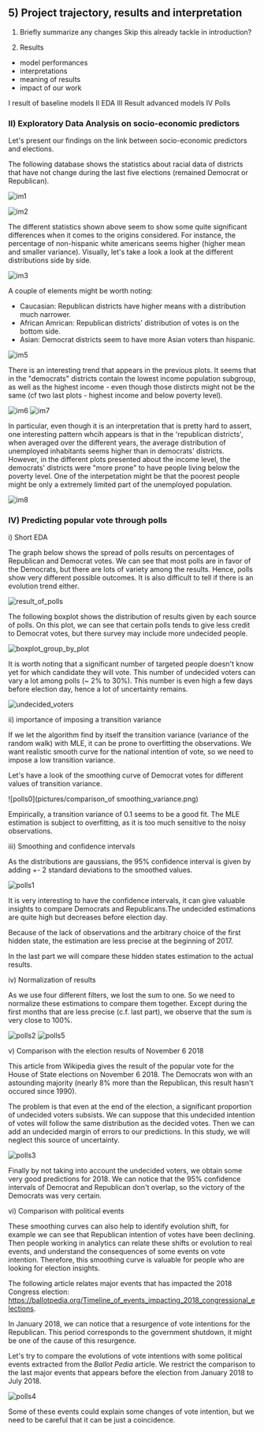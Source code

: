 ## 5) Project trajectory, results and interpretation

1) Briefly summarize any changes
Skip this already tackle in introduction?

2) Results
- model performances
- interpretations
- meaning of results
- impact of our work

I result of baseline models
II EDA
III Result advanced models
IV Polls



### II) Exploratory Data Analysis on socio-economic predictors

Let's present our findings on the link between socio-economic predictors and elections.

The following database shows the statistics about racial data of districts that have not change during the last five elections (remained Democrat or Republican).

![im1](pictures/All_democrat_statistics_race.png)

![im2](pictures/All_republican_statistics_race.png)

The different statistics shown above seem to show some quite significant differences when it comes to the origins considered. For instance, the percentage of non-hispanic white americans seems higher (higher mean and smaller variance). Visually, let's take a look a look at the different distributions side by side.

![im3](pictures/Boxplots_Race_EDA.png)

A couple of elements might be worth noting:
- Caucasian: Republican districts have higher means with a distribution much narrower.
- African Amrican: Republican districts' distribution of votes is on the bottom side.
- Asian: Democrat districts seem to have more Asian voters than hispanic.

![im5](pictures/Boxplots_Income_EDA.png)

There is an interesting trend that appears in the previous plots. It seems that in the "democrats" districts contain the lowest income population subgroup, as well as the highest income - even though those distircts might not be the same (cf two last plots - highest income and below poverty level).

![im6](pictures/Bars_age.png)
![im7](pictures/Bars_occupation.png)

In particular, even though it is an interpretation that is pretty hard to assert, one interesting pattern whcih appears is that in the 'republican districts', when averaged over the different years, the average distribution of unemployed inhabitants seems higher than in democrats' districts. However, in the different plots presented about the income level, the democrats' districts were "more prone" to have people living below the poverty level. One of the interpetation might be that the poorest people might be only a extremely limited part of the unemployed population.

![im8](pictures/Correlation)


### IV) Predicting popular vote through polls

i) Short EDA

The graph below shows the spread of polls results on percentages of Republican and Democrat votes. We can see that most polls are in favor of the Democrats, but there are lots of variety among the results. Hence, polls show very different possible outcomes. It is also difficult to tell if there is an evolution trend either.

![result_of_polls](pictures/result_of_polls.png)

The following boxplot shows the distribution of results given by each source of polls. On this plot, we can see that certain polls tends to give less credit to Democrat votes, but there survey may include more undecided people.

![boxplot_group_by_plot](pictures/boxplot_group_by_plot.png)

It is worth noting that a significant number of targeted people doesn't know yet for which candidate they will vote. This number of undecided voters can vary a lot among polls (~ 2% to 30%). This number is even high a few days before election day, hence a lot of uncertainty remains.

![undecided_voters](pictures/undecided_voters.png)

ii) importance of imposing a transition variance
        
If we let the algorithm find by itself the transition variance (variance of the random walk) with MLE, it can be prone to overfitting the observations. We want realistic smooth curve for the national intention of vote, so we need to impose a low transition variance.

Let's have a look of the smoothing curve of Democrat votes for different values of transition variance.

![polls0](pictures/comparison_of smoothing_variance.png)

Empirically, a transition variance of 0.1 seems to be a good fit. The MLE estimation is subject to overfitting, as it is too much sensitive to the noisy observations.


iii) Smoothing and confidence intervals
        
As the distributions are gaussians, the 95% confidence interval is given by adding +- 2 standard deviations to the smoothed values.

![polls1](pictures/smoothing_and_comparison_intervals.png)

It is very interesting to have the confidence intervals, it can give valuable insights to compare Democrats and Republicans.The undecided estimations are quite high but decreases before election day. 

Because of the lack of observations and the arbitrary choice of the first hidden state, the estimation are less precise at the beginning of 2017.

In the last part we will compare these hidden states estimation to the actual results.


iv) Normalization of results

As we use four different filters, we lost the sum to one. So we need to normalize these estimations to compare them together. Except during the first months that are less precise (c.f. last part), we observe that the sum is very close to 100%.

![polls2](pictures/sum_of_predictions.png)
![polls5](pictures/proportion_of_each_categories.png)

v) Comparison with the election results of November 6 2018

This article from Wikipedia gives the result of the popular vote for the House of State elections on November 6 2018. The Democrats won with an astounding majority (nearly 8% more than the Republican, this result hasn't occured since 1990).

The problem is that even at the end of the election, a significant proportion of undecided voters subsists. We can suppose that this undecided intention of votes will follow the same distribution as the decided votes. Then we can add an undecided margin of errors to our predictions. In this study, we will neglect this source of uncertainty.

![polls3](pictures/prediction_of_popular_vote.png)

Finally by not taking into account the undecided voters, we obtain some very good predictions for 2018. We can notice that the 95% confidence intervals of Democrat and Republican don't overlap, so the victory of the Democrats was very certain.


vi) Comparison with political events

These smoothing curves can also help to identify evolution shift, for example we can see that Republican intention of votes have been declining. Then people working in analytics can relate these shifts or evolution to real events, and understand the consequences of some events on vote intention. Therefore, this smoothing curve is valuable for people who are looking for election insights.

The following article relates major events that has impacted the 2018 Congress election:  
https://ballotpedia.org/Timeline_of_events_impacting_2018_congressional_elections.

In January 2018, we can notice that a resurgence of vote intentions for the Republican. This period corresponds to the government shutdown, it might be one of the cause of this resurgence.

Let's try to compare the evolutions of vote intentions with some political events extracted from the *Ballot Pedia* article. We restrict the comparison to the last major events that appears before the election from January 2018 to July 2018. 

![polls4](pictures/comparison_of_rep.png)

Some of these events could explain some changes of vote intention, but we need to be careful that it can be just a coincidence.
